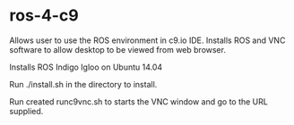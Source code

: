 # ros-4-c9
Allows user to use the ROS environment in c9.io IDE. Installs ROS and VNC software to allow desktop to be viewed from web browser.

Installs ROS Indigo Igloo on Ubuntu 14.04

Run ./install.sh in the directory to install.

Run created runc9vnc.sh to starts the VNC window and go to the URL supplied.
